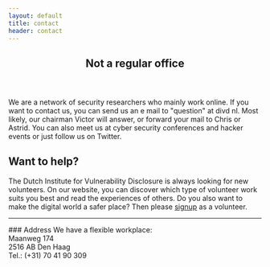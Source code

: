 ```yaml
---
layout: default
title: contact
header: contact
---
```

<header>
	<h2>Not a regular office</h2>
</header>

We are a network of security researchers who mainly work online. If you want to contact us, you can send us an e mail to "question" at divd nl. Most likely, our chairman Victor will answer, or forward your mail to Chris or Astrid. You can also meet us at cyber security conferences and hacker events or just follow us on Twitter.

## Want to help?
The Dutch Institute for Vulnerability Disclosure is always looking for new volunteers. On our website, you can discover which type of volunteer work suits you best and read the experiences of others. Do you also want to make the digital world a safer place? Then please [signup](https://forms.gle/thdYJXy7TXs1REBk8) as a volunteer.

<hr>
### Address
We have a flexible workplace:<br>
Maanweg 174<br>
2516 AB Den Haag<br>
Tel.: (+31) 70 41 90 309

